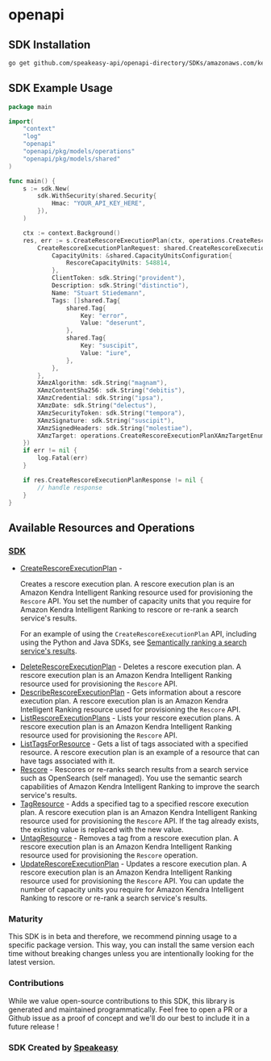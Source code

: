 # openapi

<!-- Start SDK Installation -->
## SDK Installation

```bash
go get github.com/speakeasy-api/openapi-directory/SDKs/amazonaws.com/kendra-ranking/2022-10-19/go
```
<!-- End SDK Installation -->

## SDK Example Usage
<!-- Start SDK Example Usage -->
```go
package main

import(
	"context"
	"log"
	"openapi"
	"openapi/pkg/models/operations"
	"openapi/pkg/models/shared"
)

func main() {
    s := sdk.New(
        sdk.WithSecurity(shared.Security{
            Hmac: "YOUR_API_KEY_HERE",
        }),
    )

    ctx := context.Background()
    res, err := s.CreateRescoreExecutionPlan(ctx, operations.CreateRescoreExecutionPlanRequest{
        CreateRescoreExecutionPlanRequest: shared.CreateRescoreExecutionPlanRequest{
            CapacityUnits: &shared.CapacityUnitsConfiguration{
                RescoreCapacityUnits: 548814,
            },
            ClientToken: sdk.String("provident"),
            Description: sdk.String("distinctio"),
            Name: "Stuart Stiedemann",
            Tags: []shared.Tag{
                shared.Tag{
                    Key: "error",
                    Value: "deserunt",
                },
                shared.Tag{
                    Key: "suscipit",
                    Value: "iure",
                },
            },
        },
        XAmzAlgorithm: sdk.String("magnam"),
        XAmzContentSha256: sdk.String("debitis"),
        XAmzCredential: sdk.String("ipsa"),
        XAmzDate: sdk.String("delectus"),
        XAmzSecurityToken: sdk.String("tempora"),
        XAmzSignature: sdk.String("suscipit"),
        XAmzSignedHeaders: sdk.String("molestiae"),
        XAmzTarget: operations.CreateRescoreExecutionPlanXAmzTargetEnumAwsKendraRerankingFrontendServiceCreateRescoreExecutionPlan,
    })
    if err != nil {
        log.Fatal(err)
    }

    if res.CreateRescoreExecutionPlanResponse != nil {
        // handle response
    }
}
```
<!-- End SDK Example Usage -->

<!-- Start SDK Available Operations -->
## Available Resources and Operations

### [SDK](docs/sdk/README.md)

* [CreateRescoreExecutionPlan](docs/sdk/README.md#createrescoreexecutionplan) - <p>Creates a rescore execution plan. A rescore execution plan is an Amazon Kendra Intelligent Ranking resource used for provisioning the <code>Rescore</code> API. You set the number of capacity units that you require for Amazon Kendra Intelligent Ranking to rescore or re-rank a search service's results.</p> <p>For an example of using the <code>CreateRescoreExecutionPlan</code> API, including using the Python and Java SDKs, see <a href="https://docs.aws.amazon.com/kendra/latest/dg/search-service-rerank.html">Semantically ranking a search service's results</a>.</p>
* [DeleteRescoreExecutionPlan](docs/sdk/README.md#deleterescoreexecutionplan) - Deletes a rescore execution plan. A rescore execution plan is an Amazon Kendra Intelligent Ranking resource used for provisioning the <code>Rescore</code> API.
* [DescribeRescoreExecutionPlan](docs/sdk/README.md#describerescoreexecutionplan) - Gets information about a rescore execution plan. A rescore execution plan is an Amazon Kendra Intelligent Ranking resource used for provisioning the <code>Rescore</code> API.
* [ListRescoreExecutionPlans](docs/sdk/README.md#listrescoreexecutionplans) - Lists your rescore execution plans. A rescore execution plan is an Amazon Kendra Intelligent Ranking resource used for provisioning the <code>Rescore</code> API.
* [ListTagsForResource](docs/sdk/README.md#listtagsforresource) - Gets a list of tags associated with a specified resource. A rescore execution plan is an example of a resource that can have tags associated with it.
* [Rescore](docs/sdk/README.md#rescore) - Rescores or re-ranks search results from a search service such as OpenSearch (self managed). You use the semantic search capabilities of Amazon Kendra Intelligent Ranking to improve the search service's results.
* [TagResource](docs/sdk/README.md#tagresource) - Adds a specified tag to a specified rescore execution plan. A rescore execution plan is an Amazon Kendra Intelligent Ranking resource used for provisioning the <code>Rescore</code> API. If the tag already exists, the existing value is replaced with the new value.
* [UntagResource](docs/sdk/README.md#untagresource) - Removes a tag from a rescore execution plan. A rescore execution plan is an Amazon Kendra Intelligent Ranking resource used for provisioning the <code>Rescore</code> operation.
* [UpdateRescoreExecutionPlan](docs/sdk/README.md#updaterescoreexecutionplan) - Updates a rescore execution plan. A rescore execution plan is an Amazon Kendra Intelligent Ranking resource used for provisioning the <code>Rescore</code> API. You can update the number of capacity units you require for Amazon Kendra Intelligent Ranking to rescore or re-rank a search service's results.
<!-- End SDK Available Operations -->

### Maturity

This SDK is in beta and therefore, we recommend pinning usage to a specific package version.
This way, you can install the same version each time without breaking changes unless you are intentionally
looking for the latest version.

### Contributions

While we value open-source contributions to this SDK, this library is generated and maintained programmatically.
Feel free to open a PR or a Github issue as a proof of concept and we'll do our best to include it in a future release !

### SDK Created by [Speakeasy](https://docs.speakeasyapi.dev/docs/using-speakeasy/client-sdks)
